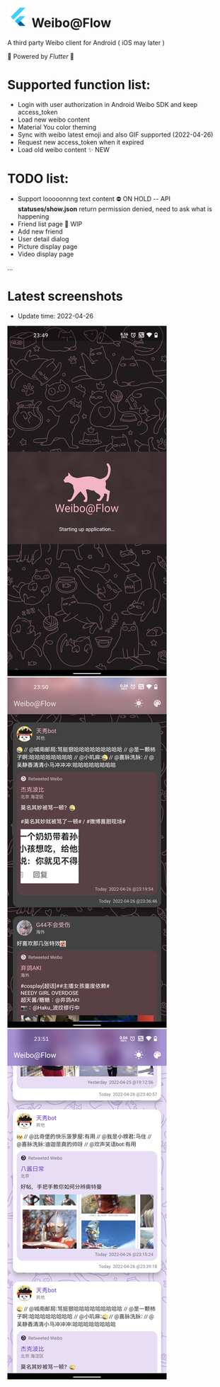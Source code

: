 # ![](https://raw.githubusercontent.com/ocwvar/WeiboFlow/main/screenshots/flutter_logo_48.png)  Weibo@Flow
A third party Weibo client for Android ( iOS may later )

💪 Powered by *Flutter* 💪

# Supported function list:
- Login with user authorization in Android Weibo SDK and keep access_token
- Load new weibo content
- Material You color theming
- Sync with weibo latest emoji and also GIF supported (2022-04-26) 
- Request new access_token when it expired 
- Load old weibo content ✨ NEW

# TODO list:
- Support looooonnng text content  ⛔️ ON HOLD -- API **statuses/show.json** return permission denied, need to ask what is happening
- Friend list page  🚧 WIP
- Add new friend
- User detail dialog
- Picture display page
- Video display page

...
# Latest screenshots
- Update time: 2022-04-26

![](https://raw.githubusercontent.com/ocwvar/WeiboFlow/main/screenshots/welcome_1.png)
![](https://raw.githubusercontent.com/ocwvar/WeiboFlow/main/screenshots/content_dark_1.png)
![](https://raw.githubusercontent.com/ocwvar/WeiboFlow/main/screenshots/content_light_1.png)
